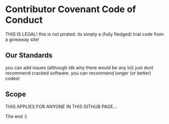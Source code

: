 # Contributor Covenant Code of Conduct

THIS IS LEGAL! this is not pirated. its simply a (fully fledged) trial code from a giveaway site!

## Our Standards

you can add issues (although idk why there would be any lol) just dont recommend cracked software. you can recommend longer (or better) codes!

## Scope

THIS APPLIES FOR ANYONE IN THIS GITHUB PAGE...


The end :)
